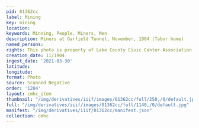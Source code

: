 ```yaml
---
pid: 01362cc
label: Mining
key: mining
location: 
keywords: Minning, People, Miners, Men
description: Miners at Garfield Tunnel, November, 1904 (Tabor home)
named_persons: 
rights: This photo is property of Lake County Civic Center Association.
creation_date: 11/1904
ingest_date: '2021-03-30'
latitude: 
longitude: 
format: Photo
source: Scanned Negative
order: '1284'
layout: cmhc_item
thumbnail: "/img/derivatives/iiif/images/01362cc/full/250,/0/default.jpg"
full: "/img/derivatives/iiif/images/01362cc/full/1140,/0/default.jpg"
manifest: "/img/derivatives/iiif/01362cc/manifest.json"
collection: cmhc
---
```

